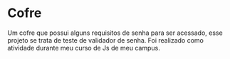 # Cofre
Um cofre que possui alguns requisitos de senha para ser acessado, esse projeto se trata de teste de validador de senha. Foi realizado como atividade durante meu curso de Js de meu campus.
